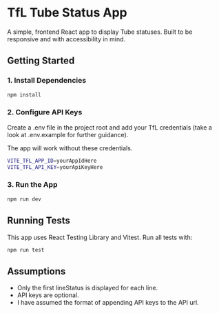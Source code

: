 # TfL Tube Status App

A simple, frontend React app to display Tube statuses. Built to be responsive and with accessibility in mind.

## Getting Started

### 1. Install Dependencies

```bash
npm install
```

### 2. Configure API Keys

Create a .env file in the project root and add your TfL credentials (take a look at .env.example for further guidance).

The app will work without these credentials.

```bash
VITE_TFL_APP_ID=yourAppIdHere
VITE_TFL_API_KEY=yourApiKeyHere
```

### 3. Run the App

```bash
npm run dev
```

## Running Tests

This app uses React Testing Library and Vitest. Run all tests with:

```bash
npm run test
```

## Assumptions

- Only the first lineStatus is displayed for each line.
- API keys are optional.
- I have assumed the format of appending API keys to the API url.
